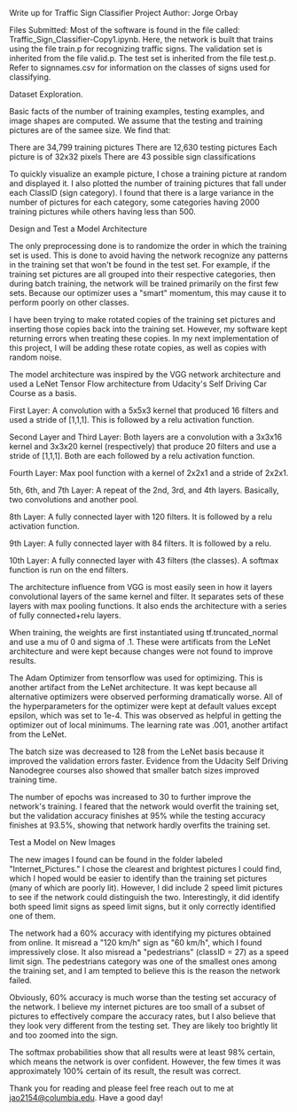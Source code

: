 Write up for Traffic Sign Classifier Project
Author: Jorge Orbay

Files Submitted:
	Most of the software is found in the file called: Traffic_Sign_Classifier-Copy1.ipynb. Here, the network is built that trains using the file train.p for recognizing traffic signs. The validation set is inherited from the file valid.p. The test set is inherited from the file test.p. Refer to signnames.csv for information on the classes of signs used for  classifying.

Dataset Exploration.

   Basic facts of the number of training examples, testing examples, and image shapes are computed. We assume that the testing and training pictures are of the samee size. We find that:

   There are  34,799 training pictures
   There are 12,630 testing pictures
   Each picture is of 32x32 pixels
   There are 43 possible sign classifications

   To quickly visualize an example  picture, I chose a training picture at random and displayed it. I also plotted the number of training pictures that fall under each ClassID (sign category). I found that there is a large variance in the number of pictures for each category, some categories having 2000 training pictures while others having less than 500.

Design and Test a Model Architecture

   The only preprocessing done is to randomize the order in which the training set is used. This is done to avoid having the network recognize any patterns in the training set that won't be found in the test set. For example, if the training set pictures are all grouped into their respective categories, then during batch training, the network will be trained primarily on the first few sets. Because our optimizer uses a "smart" momentum, this may cause it to perform poorly on other classes.

   I have been trying to make rotated copies of the training set pictures and inserting those copies back into the training set. However, my software kept returning errors  when treating these copies. In my next  implementation of this project, I will be adding these rotate copies, as well as copies  with random noise.

   The model architecture was inspired by the VGG network architecture and used a LeNet Tensor Flow architecture from Udacity's Self Driving Car Course as a basis. 

   First Layer: A convolution with a 5x5x3 kernel that produced 16 filters and used a stride of [1,1,1]. This is followed by a relu activation function.

   Second Layer and Third Layer: Both layers are a  convolution with a 3x3x16 kernel and 3x3x20 kernel (respectively) that produce 20 filters and use a stride of [1,1,1]. Both are each followed by a relu activation function.

   Fourth Layer: Max pool function with a kernel of 2x2x1 and a stride of 2x2x1.

   5th, 6th, and 7th Layer: A repeat of the 2nd, 3rd, and 4th layers. Basically, two convolutions and another pool. 

   8th Layer: A fully connected layer with 120 filters. It is followed by a relu activation function.

   9th Layer: A fully connected layer with 84 filters. It  is followed  by a relu.

   10th Layer: A fully connected layer with 43 filters (the classes). A softmax function is run on the end filters. 

   The architecture influence  from VGG is most easily seen in how it layers convolutional layers of the same kernel and filter. It separates sets of these layers with max pooling functions. It also ends the architecture with a series of fully connected+relu layers.

   When training, the weights are first instantiated using tf.truncated_normal and use a mu of 0 and sigma of .1. These were artificats from the LeNet architecture and were kept because changes were not found to improve  results.

   The Adam Optimizer from tensorflow was used for optimizing. This is another artifact from the LeNet architecture. It was kept because all alternative optimizers were observed performing dramatically worse. All of the hyperparameters for the optimizer were kept at default values except epsilon, which was set to 1e-4. This was observed as helpful in getting the optimizer out of local minimums. The learning rate was .001, another artifact from the LeNet.

   The batch size was decreased to 128 from the LeNet basis because it improved the validation errors faster. Evidence from the Udacity Self Driving Nanodegree courses also showed that smaller batch sizes improved training time. 

   The number of epochs was increased to 30 to further improve the network's training. I feared that the network would overfit the training set, but the validation accuracy finishes at 95% while the testing accuracy finishes at  93.5%, showing that network hardly overfits the training set.


Test a Model on New Images

   The new images I found can be  found in the folder labeled "Internet_Pictures." I chose the clearest and brightest pictures I could find, which I hoped would be  easier to identify than the training set pictures (many of which are poorly lit). However, I did include 2 speed limit pictures  to see if the network could distinguish the two. Interestingly, it did identify both speed limit signs as speed limit signs, but it only correctly identified one of them.

   The network had a 60% accuracy with identifying my pictures obtained from online. It misread a "120 km/h" sign as "60 km/h", which I found impressively close. It also misread a "pedestrians" (classID = 27) as a speed limit sign. The pedestrians category was one of the smallest ones among the training set, and I am tempted  to believe this is the reason the network failed. 

   Obviously, 60% accuracy is much worse  than the testing set accuracy of the network. I believe my internet pictures are too small of a subset of pictures  to effectively compare  the accuracy rates, but I also believe that they look very different from the testing set. They are likely too brightly lit and too zoomed into the sign.

   The softmax probabilities show that all results were at least 98% certain, which means the network is over confident. However, the few times it was approximately 100% certain of its result, the result was  correct.

Thank you for reading and please feel free reach out to me at jao2154@columbia.edu. Have a good day!
    

